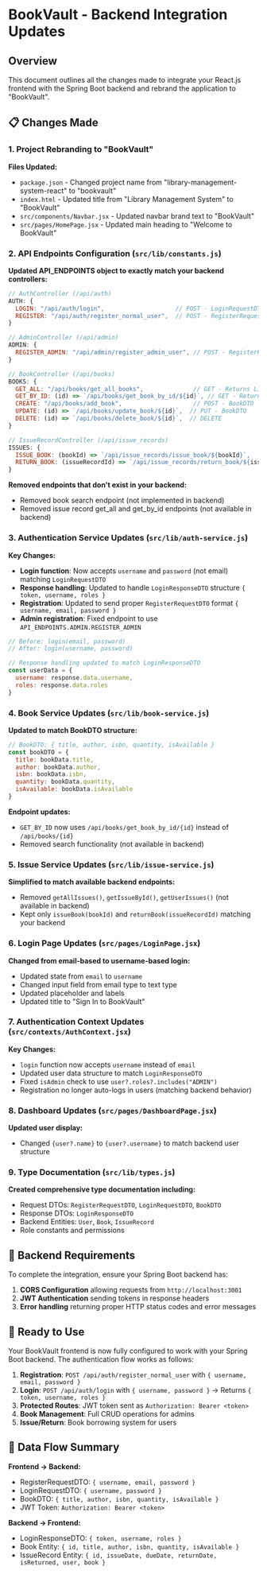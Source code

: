 # BookVault - Backend Integration Updates

## Overview
This document outlines all the changes made to integrate your React.js frontend with the Spring Boot backend and rebrand the application to "BookVault".

## 📋 Changes Made

### 1. Project Rebranding to "BookVault"

**Files Updated:**
- `package.json` - Changed project name from "library-management-system-react" to "bookvault"
- `index.html` - Updated title from "Library Management System" to "BookVault"
- `src/components/Navbar.jsx` - Updated navbar brand text to "BookVault"
- `src/pages/HomePage.jsx` - Updated main heading to "Welcome to BookVault"

### 2. API Endpoints Configuration (`src/lib/constants.js`)

**Updated API_ENDPOINTS object to exactly match your backend controllers:**

```javascript
// AuthController (/api/auth)
AUTH: {
  LOGIN: "/api/auth/login",                    // POST - LoginRequestDTO
  REGISTER: "/api/auth/register_normal_user",  // POST - RegisterRequestDTO
}

// AdminController (/api/admin)  
ADMIN: {
  REGISTER_ADMIN: "/api/admin/register_admin_user", // POST - RegisterRequestDTO
}

// BookController (/api/books)
BOOKS: {
  GET_ALL: "/api/books/get_all_books",              // GET - Returns List<Book>
  GET_BY_ID: (id) => `/api/books/get_book_by_id/${id}`, // GET - Returns Book
  CREATE: "/api/books/add_book",                    // POST - BookDTO
  UPDATE: (id) => `/api/books/update_book/${id}`,  // PUT - BookDTO  
  DELETE: (id) => `/api/books/delete_book/${id}`,  // DELETE
}

// IssueRecordController (/api/issue_records)
ISSUES: {
  ISSUE_BOOK: (bookId) => `/api/issue_records/issue_book/${bookId}`,           // POST
  RETURN_BOOK: (issueRecordId) => `/api/issue_records/return_book/${issueRecordId}`, // POST
}
```

**Removed endpoints that don't exist in your backend:**
- Removed book search endpoint (not implemented in backend)
- Removed issue record get_all and get_by_id endpoints (not available in backend)

### 3. Authentication Service Updates (`src/lib/auth-service.js`)

**Key Changes:**
- **Login function**: Now accepts `username` and `password` (not email) matching `LoginRequestDTO`
- **Response handling**: Updated to handle `LoginResponseDTO` structure `{ token, username, roles }`
- **Registration**: Updated to send proper `RegisterRequestDTO` format `{ username, email, password }`
- **Admin registration**: Fixed endpoint to use `API_ENDPOINTS.ADMIN.REGISTER_ADMIN`

```javascript
// Before: login(email, password)  
// After: login(username, password)

// Response handling updated to match LoginResponseDTO
const userData = {
  username: response.data.username,
  roles: response.data.roles
}
```

### 4. Book Service Updates (`src/lib/book-service.js`)

**Updated to match BookDTO structure:**
```javascript
// BookDTO: { title, author, isbn, quantity, isAvailable }
const bookDTO = {
  title: bookData.title,
  author: bookData.author, 
  isbn: bookData.isbn,
  quantity: bookData.quantity,
  isAvailable: bookData.isAvailable
}
```

**Endpoint updates:**
- `GET_BY_ID` now uses `/api/books/get_book_by_id/{id}` instead of `/api/books/{id}`
- Removed search functionality (not available in backend)

### 5. Issue Service Updates (`src/lib/issue-service.js`)

**Simplified to match available backend endpoints:**
- Removed `getAllIssues()`, `getIssueById()`, `getUserIssues()` (not available in backend)
- Kept only `issueBook(bookId)` and `returnBook(issueRecordId)` matching your backend

### 6. Login Page Updates (`src/pages/LoginPage.jsx`)

**Changed from email-based to username-based login:**
- Updated state from `email` to `username`
- Changed input field from email type to text type
- Updated placeholder and labels
- Updated title to "Sign In to BookVault"

### 7. Authentication Context Updates (`src/contexts/AuthContext.jsx`)

**Key Changes:**
- `login` function now accepts `username` instead of `email`
- Updated user data structure to match `LoginResponseDTO`
- Fixed `isAdmin` check to use `user?.roles?.includes("ADMIN")`
- Registration no longer auto-logs in users (matching backend behavior)

### 8. Dashboard Updates (`src/pages/DashboardPage.jsx`)

**Updated user display:**
- Changed `{user?.name}` to `{user?.username}` to match backend user structure

### 9. Type Documentation (`src/lib/types.js`)

**Created comprehensive type documentation including:**
- Request DTOs: `RegisterRequestDTO`, `LoginRequestDTO`, `BookDTO`
- Response DTOs: `LoginResponseDTO`
- Backend Entities: `User`, `Book`, `IssueRecord`
- Role constants and permissions

## 🔧 Backend Requirements

To complete the integration, ensure your Spring Boot backend has:

1. **CORS Configuration** allowing requests from `http://localhost:3001`
2. **JWT Authentication** sending tokens in response headers
3. **Error handling** returning proper HTTP status codes and error messages

## 🚀 Ready to Use

Your BookVault frontend is now fully configured to work with your Spring Boot backend. The authentication flow works as follows:

1. **Registration**: `POST /api/auth/register_normal_user` with `{ username, email, password }`
2. **Login**: `POST /api/auth/login` with `{ username, password }` → Returns `{ token, username, roles }`
3. **Protected Routes**: JWT token sent as `Authorization: Bearer <token>`
4. **Book Management**: Full CRUD operations for admins
5. **Issue/Return**: Book borrowing system for users

## 📝 Data Flow Summary

**Frontend → Backend:**
- RegisterRequestDTO: `{ username, email, password }`
- LoginRequestDTO: `{ username, password }`
- BookDTO: `{ title, author, isbn, quantity, isAvailable }`
- JWT Token: `Authorization: Bearer <token>`

**Backend → Frontend:**
- LoginResponseDTO: `{ token, username, roles }`
- Book Entity: `{ id, title, author, isbn, quantity, isAvailable }`
- IssueRecord Entity: `{ id, issueDate, dueDate, returnDate, isReturned, user, book }`